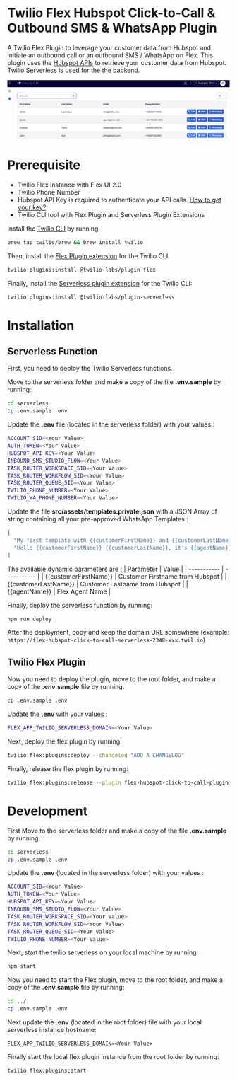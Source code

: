 # Twilio Flex Hubspot Click-to-Call & Outbound SMS & WhatsApp Plugin

A Twilio Flex Plugin to leverage your customer data from Hubspot and initiate an outbound call or an outbound SMS / WhatsApp on Flex. This plugin uses the [Hubspot APIs](https://developers.hubspot.com/docs/api/overview) to retrieve your customer data from Hubspot. Twilio Serverless is used for the the backend.

![Screenshot of the Twilio Flex Hubspot Click-to-Call & Outbound SMS Plugin](screenshot.png "Screenshot of the Twilio Flex Hubspot Click-to-Call & Outbound SMS Plugin")

# Prerequisite

- Twilio Flex instance with Flex UI 2.0
- Twilio Phone Number
- Hubspot API Key is required to authenticate your API calls. [How to get your key?](https://knowledge.hubspot.com/integrations/how-do-i-get-my-hubspot-api-key)
- Twilio CLI tool with Flex Plugin and Serverless Plugin Extensions

Install the [Twilio CLI](https://www.twilio.com/docs/twilio-cli/quickstart) by running:
```bash
brew tap twilio/brew && brew install twilio
```

Then, install the [Flex Plugin extension](https://github.com/twilio-labs/plugin-flex/tree/v1-beta) for the Twilio CLI:
```bash
twilio plugins:install @twilio-labs/plugin-flex
```

Finally, install the [Serverless plugin extension](https://github.com/twilio-labs/plugin-serverless) for the Twilio CLI:
```bash
twilio plugins:install @twilio-labs/plugin-serverless
```

# Installation

## Serverless Function

First, you need to deploy the Twilio Serverless functions.

Move to the serverless folder and make a copy of the file **.env.sample** by running:
```bash
cd serverless
cp .env.sample .env
```

Update the **.env** file (located in the serverless folder) with your values :
```bash
ACCOUNT_SID=<Your Value>
AUTH_TOKEN=<Your Value>
HUBSPOT_API_KEY=<Your Value>
INBOUND_SMS_STUDIO_FLOW=<Your Value>
TASK_ROUTER_WORKSPACE_SID=<Your Value>
TASK_ROUTER_WORKFLOW_SID=<Your Value>
TASK_ROUTER_QUEUE_SID=<Your Value>
TWILIO_PHONE_NUMBER=<Your Value>
TWILIO_WA_PHONE_NUMBER=<Your Value>
```

Update the file **src/assets/templates.private.json** with a JSON Array of string containing all your pre-approved WhatsApp Templates :
```json
[
  "My first template with {{customerFirstName}} and {{customerLastName}} and {{agentName}}.",
  "Hello {{customerFirstName}} {{customerLastName}}, it's {{agentName}} from WhatsApp, feel free to reach out to me if you need more help"
]
```

The available dynamic parameters are :
| Parameter      | Value |
| ----------- | ----------- |
| {{customerFirstName}}      | Customer Firstname from Hubspot       |
| {{customerLastName}}   | Customer Lastname from Hubspot        |
| {{agentName}}   | Flex Agent Name        |


Finally, deploy the serverless function by running:
```bash
npm run deploy
```

After the deployment, copy and keep the domain URL somewhere (example: `https://flex-hubspot-click-to-call-serverless-2348-xxx.twil.io`)

## Twilio Flex Plugin

Now you need to deploy the plugin, move to the root folder, and make a copy of the **.env.sample** file by running:
```bash
cp .env.sample .env
```

Update the **.env** with your values :
```bash
FLEX_APP_TWILIO_SERVERLESS_DOMAIN=<Your Value>
```

Next, deploy the flex plugin by running:
```bash
twilio flex:plugins:deploy --changelog "ADD A CHANGELOG"
```

Finally, release the flex plugin by running:
```bash
twilio flex:plugins:release --plugin flex-hubspot-click-to-call-plugin@1.0.0 --name "NAME OF THE RELEASE" --description "DESCRIPTION OF THE RELEASE"
```

# Development

First Move to the serverless folder and make a copy of the file **.env.sample** by running:
```bash
cd serverless
cp .env.sample .env
```

Update the **.env** (located in the serverless folder) with your values :
```bash
ACCOUNT_SID=<Your Value>
AUTH_TOKEN=<Your Value>
HUBSPOT_API_KEY=<Your Value>
INBOUND_SMS_STUDIO_FLOW=<Your Value>
TASK_ROUTER_WORKSPACE_SID=<Your Value>
TASK_ROUTER_WORKFLOW_SID=<Your Value>
TASK_ROUTER_QUEUE_SID=<Your Value>
TWILIO_PHONE_NUMBER=<Your Value>
```

Next, start the twilio serverless on your local machine by running:
```bash
npm start
```

Now you need to start the Flex plugin, move to the root folder, and make a copy of the **.env.sample** file by running:
```bash
cd ../
cp .env.sample .env
```

Next update the **.env** (located in the root folder) file with your local serverless instance hostname:
```
FLEX_APP_TWILIO_SERVERLESS_DOMAIN=<Your Value>
```

Finally start the local flex plugin instance from the root folder by running:
```bash
twilio flex:plugins:start
```